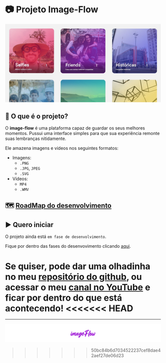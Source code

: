 # 📷 Projeto **Image-Flow**
![Página Principal do site](https://raw.githubusercontent.com/laube-developer/image-flow/main/example_images/3_Folders.jpg)

## 🤔 O que é o projeto?
O **image-flow** é uma plataforma capaz de guardar os seus melhores momentos. Pussui uma interface simples para que sua experiência remonte suas lembranças nitidamente.

Ele amazena imagens e vídeos nos seguintes formatos:
- Imagens: 
  - `.PNG`
  - `.JPG`, `JPEG`
  - `.SVG`
- Vídeos:
  - `MP4`
  - `.WMV`

## 🗺 [RoadMap do desenvolvimento](/about/DEV.md)

## ▶️ Quero iniciar
O projeto ainda está ``em fase de desenvolvimento``.

Fique por dentro das fases do desenvovimento clicando [aqui](/about/DEV.md).

Se quiser, pode dar uma olhadinha no meu [repositório do github](https://github.com/laube-developer/image-flow), ou acessar o meu [canal no YouTube](https://www.youtube.com/channel/UCcAl972zOv_A19vJL2YhyMg) e ficar por dentro do que está acontecendo!
<<<<<<< HEAD
=======

---
![Banner do Image-Flow](https://raw.githubusercontent.com/laube-developer/image-flow/main/example_images/2_Banner.jpg)
>>>>>>> 50bc84b6d7034522237cef8dae42aef27de06d23
